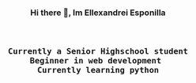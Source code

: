 <h3 align="center"> Hi there 👋, Im Ellexandrei Esponilla <h3> 
 <br>
 <pre align="center"> Currently a Senior Highschool student 
Beginner in web development 
Currently learning python
 <pre/>

<!--
**xandreiAThome/xandreiAThome** is a ✨ _special_ ✨ repository because its `README.md` (this file) appears on your GitHub profile.

Here are some ideas to get you started:

- 🔭 I’m currently working on ...
- 🌱 I’m currently learning ...
- 👯 I’m looking to collaborate on ...
- 🤔 I’m looking for help with ...
- 💬 Ask me about ...
- 📫 How to reach me: ...
- 😄 Pronouns: ...
- ⚡ Fun fact: ...
-->
